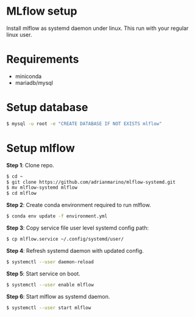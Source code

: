 # MLflow setup

Install mlflow as systemd daemon under linux. This run with your regular linux user.

# Requirements

* miniconda
* mariadb/mysql

# Setup database

```bash
$ mysql -u root -e "CREATE DATABASE IF NOT EXISTS mlflow"
```

# Setup mlflow

**Step 1**: Clone repo. 

```bash
$ cd ~
$ git clone https://github.com/adrianmarino/mlflow-systemd.git
$ mv mlflow-systemd mlflow
$ cd mlflow
```

**Step 2**: Create conda environment required to run mlflow.

```bash
$ conda env update -f environment.yml
```

**Step 3**: Copy service file user level systemd config path:

```bash
$ cp mlflow.service ~/.config/systemd/user/
```

**Step 4**: Refresh systemd daemon with updated config.

```bash
$ systemctl --user daemon-reload
```

**Step 5**: Start service on boot.

```bash
$ systemctl --user enable mlflow
```

**Step 6**: Start mlflow as systemd daemon.

```bash
$ systemctl --user start mlflow
```
